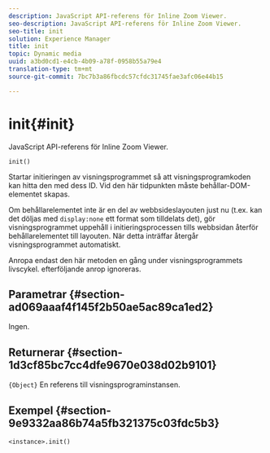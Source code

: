 ```yaml
---
description: JavaScript API-referens för Inline Zoom Viewer.
seo-description: JavaScript API-referens för Inline Zoom Viewer.
seo-title: init
solution: Experience Manager
title: init
topic: Dynamic media
uuid: a3bd0cd1-e4cb-4b09-a78f-0958b55a79e4
translation-type: tm+mt
source-git-commit: 7bc7b3a86fbcdc57cfdc31745fae3afc06e44b15

---
```



# init{#init}

JavaScript API-referens för Inline Zoom Viewer.

`init()`

Startar initieringen av visningsprogrammet så att visningsprogramkoden kan hitta den med dess ID. Vid den här tidpunkten måste behållar-DOM-elementet skapas.

Om behållarelementet inte är en del av webbsideslayouten just nu (t.ex. kan det döljas med `display:none` ett format som tilldelats det), gör visningsprogrammet uppehåll i initieringsprocessen tills webbsidan återför behållarelementet till layouten. När detta inträffar återgår visningsprogrammet automatiskt.

Anropa endast den här metoden en gång under visningsprogrammets livscykel. efterföljande anrop ignoreras.

## Parametrar {#section-ad069aaaf4f145f2b50ae5ac89ca1ed2}

Ingen.

## Returnerar {#section-1d3cf85bc7cc4dfe9670e038d02b9101}

`{Object}` En referens till visningsprograminstansen.

## Exempel {#section-9e9332aa86b74a5fb321375c03fdc5b3}

```
<instance>.init()
```

